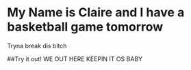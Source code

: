 # My Name is Claire and I have a basketball game tomorrow
Tryna break dis bitch

##Try it out!
WE OUT HERE KEEPIN IT OS BABY
